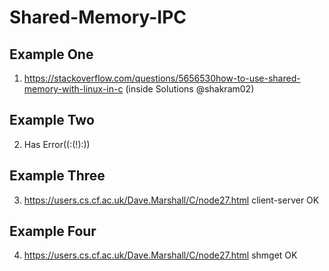 # Shared-Memory-IPC

## Example One
1. https://stackoverflow.com/questions/5656530how-to-use-shared-memory-with-linux-in-c     (inside Solutions @shakram02)

## Example Two
2. Has Error((:(!):))

## Example Three
3. https://users.cs.cf.ac.uk/Dave.Marshall/C/node27.html    client-server OK

## Example Four
4. https://users.cs.cf.ac.uk/Dave.Marshall/C/node27.html    shmget OK